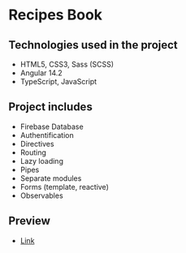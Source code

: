 # Recipes Book
## Technologies used in the project
- HTML5, CSS3, Sass (SCSS) 
- Angular 14.2
- TypeScript, JavaScript
## Project includes
- Firebase Database
- Authentification 
- Directives
- Routing
- Lazy loading
- Pipes
- Separate modules
- Forms (template, reactive)
- Observables
## Preview
- [Link](https://sanyokmalyshev.github.io/Angular-project)



